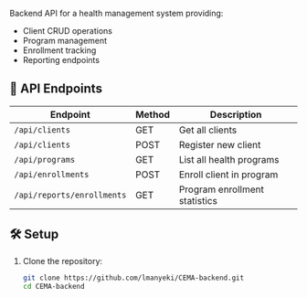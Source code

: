 Backend API for a health management system providing:
- Client CRUD operations
- Program management
- Enrollment tracking
- Reporting endpoints

## 🔌 API Endpoints

| Endpoint                | Method | Description                     |
|-------------------------|--------|---------------------------------|
| `/api/clients`          | GET    | Get all clients                |
| `/api/clients`          | POST   | Register new client            |
| `/api/programs`         | GET    | List all health programs       |
| `/api/enrollments`      | POST   | Enroll client in program       |
| `/api/reports/enrollments` | GET | Program enrollment statistics |

## 🛠️ Setup

1. Clone the repository:
   ```bash
   git clone https://github.com/lmanyeki/CEMA-backend.git
   cd CEMA-backend
   ```